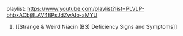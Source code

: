 playlist: https://www.youtube.com/playlist?list=PLVLP-bhbxACbj8LAV4BPsJdZwAIo-aMYU

1. [[Strange & Weird Niacin (B3) Deficiency Signs and Symptoms]]